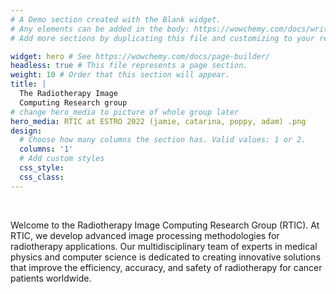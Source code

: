```yaml
---
# A Demo section created with the Blank widget.
# Any elements can be added in the body: https://wowchemy.com/docs/writing-markdown-latex/
# Add more sections by duplicating this file and customizing to your requirements.

widget: hero # See https://wowchemy.com/docs/page-builder/
headless: true # This file represents a page section.
weight: 10 # Order that this section will appear.
title: | 
  The Radiotherapy Image 
  Computing Research group 
# change hero_media to picture of whole group later
hero_media: RTIC at ESTRO 2022 (jamie, catarina, poppy, adam) .png
design:
  # Choose how many columns the section has. Valid values: 1 or 2.
  columns: '1'
  # Add custom styles
  css_style:
  css_class:
---
```


<br>

Welcome to the Radiotherapy Image Computing Research Group (RTIC). At RTIC, we develop advanced image processing methodologies for radiotherapy applications. Our multidisciplinary team of experts in medical physics and computer science is dedicated to creating innovative solutions that improve the efficiency, accuracy, and safety of radiotherapy for cancer patients worldwide.
